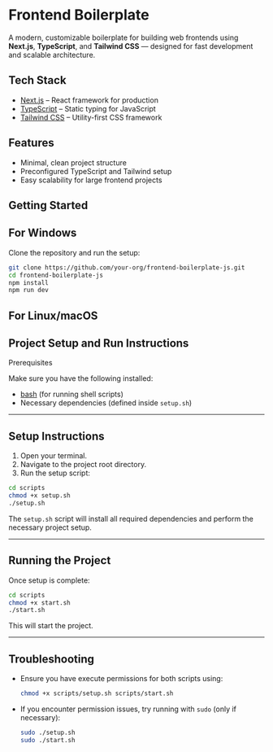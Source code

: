 # Frontend Boilerplate

A modern, customizable boilerplate for building web frontends using **Next.js**, **TypeScript**, and **Tailwind CSS** — designed for fast development and scalable architecture.


## Tech Stack

- [Next.js](https://nextjs.org/) – React framework for production
- [TypeScript](https://www.typescriptlang.org/) – Static typing for JavaScript
- [Tailwind CSS](https://tailwindcss.com/) – Utility-first CSS framework

## Features

- Minimal, clean project structure
- Preconfigured TypeScript and Tailwind setup
- Easy scalability for large frontend projects

## Getting Started

## For Windows
Clone the repository and run the setup:

```bash
git clone https://github.com/your-org/frontend-boilerplate-js.git
cd frontend-boilerplate-js
npm install
npm run dev
```
## For Linux/macOS

## Project Setup and Run Instructions

Prerequisites

Make sure you have the following installed:

- [bash](https://www.gnu.org/software/bash/) (for running shell scripts)
- Necessary dependencies (defined inside `setup.sh`)

---

## Setup Instructions

1. Open your terminal.
2. Navigate to the project root directory.
3. Run the setup script:

```bash
cd scripts
chmod +x setup.sh
./setup.sh
```

The `setup.sh` script will install all required dependencies and perform the necessary project setup.

---

## Running the Project

Once setup is complete:

```bash
cd scripts
chmod +x start.sh
./start.sh
```

This will start the project.

---

## Troubleshooting

- Ensure you have execute permissions for both scripts using:
  ```bash
  chmod +x scripts/setup.sh scripts/start.sh
  ```
- If you encounter permission issues, try running with `sudo` (only if necessary):
  ```bash
  sudo ./setup.sh
  sudo ./start.sh
  ```


